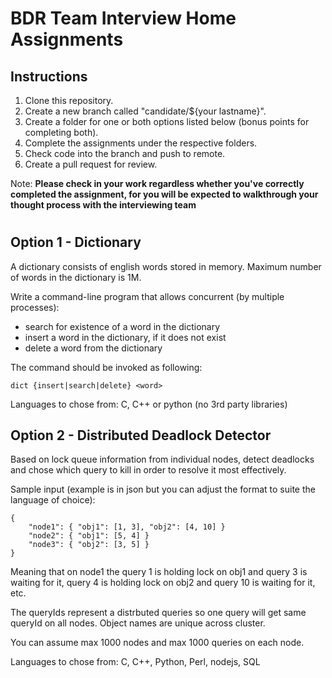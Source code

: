 # BDR Team Interview Home Assignments

## Instructions

1. Clone this repository.
2. Create a new branch called "candidate/${your lastname}".
3. Create a folder for one or both options listed below (bonus points for completing both).
4. Complete the assignments under the respective folders.
5. Check code into the branch and push to remote.
6. Create a pull request for review.
   
Note: **Please check in your work regardless whether you've correctly completed the assignment, for you will be expected to walkthrough your thought process with the interviewing team**

#

## Option 1 - Dictionary

A dictionary consists of english words stored in memory.
Maximum number of words in the dictionary is 1M.

Write a command-line program that allows concurrent (by multiple processes):

 * search for existence of a word in the dictionary
 * insert a word in the dictionary, if it does not exist
 * delete a word from the dictionary

The command should be invoked as following:
```
dict {insert|search|delete} <word>
```

Languages to chose from: C, C++ or python (no 3rd party libraries)


## Option 2 - Distributed Deadlock Detector

Based on lock queue information from individual nodes, detect deadlocks and
chose which query to kill in order to resolve it most effectively.

Sample input (example is in json but you can adjust the format to suite the
language of choice):
```
{
    "node1": { "obj1": [1, 3], "obj2": [4, 10] }
    "node2": { "obj1": [5, 4] }
    "node3": { "obj2": [3, 5] }
}
```
Meaning that on node1 the query 1 is holding lock on obj1 and query 3 is
waiting for it, query 4 is holding lock on obj2 and query 10 is waiting for
it, etc.

The queryIds represent a distrbuted queries so one query will get same
queryId on all nodes. Object names are unique across cluster.

You can assume max 1000 nodes and max 1000 queries on each node.

Languages to chose from: C, C++, Python, Perl, nodejs, SQL
